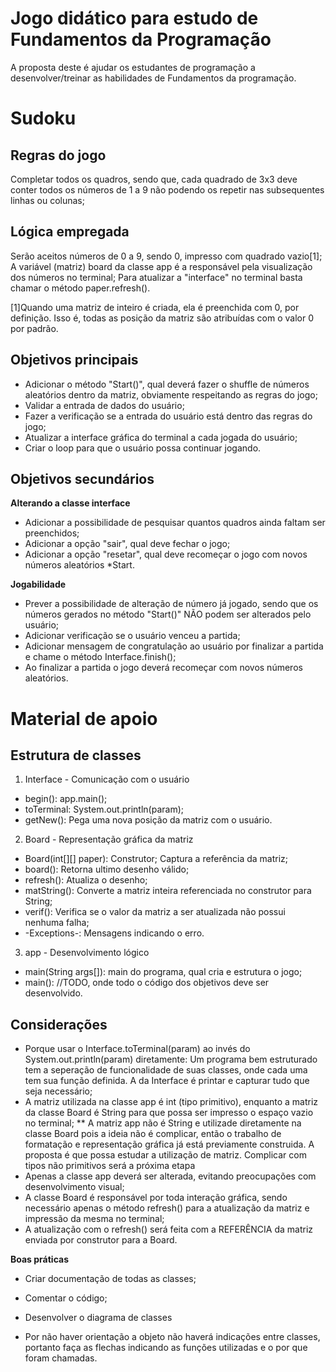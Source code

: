 # Jogo didático para estudo de Fundamentos da Programação
A proposta deste é ajudar os estudantes de programação a desenvolver/treinar as habilidades de Fundamentos da programação.

# Sudoku
## Regras do jogo
Completar todos os quadros, sendo que, cada quadrado de 3x3 deve conter todos os números de 1 a 9
não podendo os repetir nas subsequentes linhas ou colunas; 

## Lógica empregada
Serão aceitos números de 0 a 9, sendo 0, impresso com quadrado vazio[1];
A variável (matriz) board da classe app é a responsável pela visualização dos números no terminal;
Para atualizar a "interface" no terminal basta chamar o método paper.refresh().

[1]Quando uma matriz de inteiro é criada, ela é preenchida com 0, por definição. Isso é, todas as posição da matriz são atribuídas com o valor 0 por padrão.  


## Objetivos principais
 - Adicionar o método "Start()", qual deverá fazer o shuffle de números aleatórios dentro da matriz, obviamente respeitando as regras do jogo;
 - Validar a entrada de dados do usuário;
 - Fazer a verificação se a entrada do usuário está dentro das regras do jogo;
 - Atualizar a interface gráfica do terminal a cada jogada do usuário;
 - Criar o loop para que o usuário possa continuar jogando.
 
## Objetivos secundários
 **Alterando a classe interface**
 - Adicionar a possibilidade de pesquisar quantos quadros ainda faltam ser preenchidos;
 - Adicionar a opção "sair", qual deve fechar o jogo;
 - Adicionar a opção "resetar", qual deve recomeçar o jogo com novos números aleatórios *Start.

 **Jogabilidade**
 - Prever a possibilidade de alteração de número já jogado, sendo que os números gerados no método "Start()" NÃO podem ser alterados pelo usuário; 
 - Adicionar verificação se o usuário venceu a partida;
 - Adicionar mensagem de congratulação ao usuário por finalizar a partida e chame o método Interface.finish();
 - Ao finalizar a partida o jogo deverá recomeçar com novos números aleatórios.

 
# Material de apoio
## Estrutura de classes
1. Interface - Comunicação com o usuário
 * begin(): app.main();
 * toTerminal: System.out.println(param);
 * getNew(): Pega uma nova posição da matriz com o usuário.

2. Board - Representação gráfica da matriz
 * Board(int[][] paper): Construtor; Captura a referência da matriz;
 * board(): Retorna ultimo desenho válido;
 * refresh(): Atualiza o desenho;
 * matString(): Converte a matriz inteira referenciada no construtor para String;
 * verif(): Verifica se o valor da matriz a ser atualizada não possui nenhuma falha;
 * -Exceptions-: Mensagens indicando o erro.

3. app - Desenvolvimento lógico
 * main(String args[]): main do programa, qual cria e estrutura o jogo;
 * main(): //TODO, onde todo o código dos objetivos deve ser desenvolvido.

## Considerações
* Porque usar o Interface.toTerminal(param) ao invés do System.out.println(param) diretamente: Um programa bem estruturado tem a seperação de funcionalidade de suas classes, onde cada uma tem sua função definida. A da Interface é printar e capturar tudo que seja necessário;
* A matriz utilizada na classe app é int (tipo primitivo), enquanto a matriz da classe Board é String para que possa ser impresso o espaço vazio no terminal;
** A matriz app não é String e utilizade diretamente na classe Board pois a ideia não é complicar, então o trabalho de formatação e representação gráfica já está previamente construida. A proposta é que possa estudar a utilização de matriz. Complicar com tipos não primitivos será a próxima etapa
* Apenas a classe app deverá ser alterada, evitando preocupações com desenvolvimento visual;
* A classe Board é responsável por toda interação gráfica, sendo necessário apenas o método
refresh() para a atualização da matriz e impressão da mesma no terminal;
* A atualização com o refresh() será feita com a REFERÊNCIA da matriz enviada por construtor para a Board.


 **Boas práticas**
 - Criar documentação de todas as classes;
 - Comentar o código;

 - Desenvolver o diagrama de classes
  * Por não haver orientação a objeto não haverá indicações entre classes, portanto faça as flechas indicando as funções utilizadas e o por que foram chamadas.
